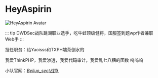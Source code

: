 # HeyAspirin

<img :src="$withBase('/Member Avatar/HeyAspirin.gif')" alt="HeyAspirin Avatar">

::: tip DWDSec战队跳湖职业选手，吃牛蛙顶级健将，国服签到题wp作者兼职Web手
:::

担任职务：给Yaoisss和TXPH端茶倒水的

我爱ThinkPHP，我爱渗透，我爱代码审计，我爱乱七八糟的函数 呜呜呜

小队官网：*[Beiluo_sect战队](http://dwdsec-finh.club/)*




